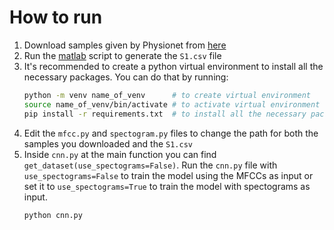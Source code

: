 # How to run

1. Download samples given by Physionet from
   [here](https://physionet.org/files/challenge-2016/1.0.0/training.zip)
2. Run the [matlab](../matlab/) script to generate the `S1.csv` file
3. It's recommended to create a python virtual environment to install all the
   necessary packages. You can do that by running:
   ```sh
   python -m venv name_of_venv      # to create virtual environment
   source name_of_venv/bin/activate # to activate virtual environment
   pip install -r requirements.txt  # to install all the necessary packages
   ```
4. Edit the `mfcc.py` and `spectogram.py` files to change the path for both the
   samples you downloaded and the `S1.csv`
5. Inside `cnn.py` at the main function you can find
   `get_dataset(use_spectograms=False)`. Run the `cnn.py` file with
   `use_spectograms=False` to train the model using the MFCCs as input or set it
   to `use_spectograms=True` to train the model with spectograms as input.
   ```
   python cnn.py
   ```
